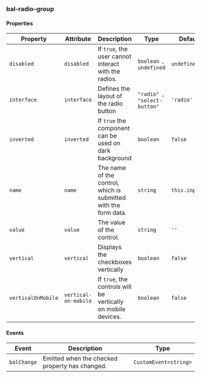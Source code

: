 ### bal-radio-group
 
#### Properties

| Property           | Attribute            | Description                                                     | Type                           | Default        |
| ------------------ | -------------------- | --------------------------------------------------------------- | ------------------------------ | -------------- |
| `disabled`         | `disabled`           | If `true`, the user cannot interact with the radios.            | `boolean `, ` undefined`       | `undefined`    |
| `interface`        | `interface`          | Defines the layout of the radio button                          | `"radio" `, ` "select-button"` | `'radio'`      |
| `inverted`         | `inverted`           | If `true` the component can be used on dark background          | `boolean`                      | `false`        |
| `name`             | `name`               | The name of the control, which is submitted with the form data. | `string`                       | `this.inputId` |
| `value`            | `value`              | The value of the control.                                       | `string`                       | `''`           |
| `vertical`         | `vertical`           | Displays the checkboxes vertically                              | `boolean`                      | `false`        |
| `verticalOnMobile` | `vertical-on-mobile` | If `true`, the controls will be vertically on mobile devices.   | `boolean`                      | `false`        |


#### Events

| Event       | Description                                    | Type                  |
| ----------- | ---------------------------------------------- | --------------------- |
| `balChange` | Emitted when the checked property has changed. | `CustomEvent<string>` |


 